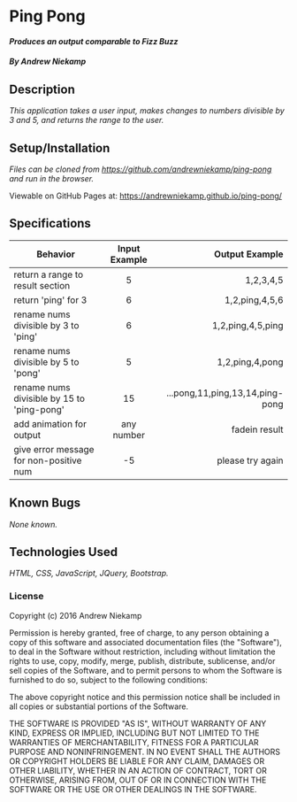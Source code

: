 # Ping Pong

#### _Produces an output comparable to Fizz Buzz_

##### By Andrew Niekamp

## Description

_This application takes a user input, makes changes to numbers divisible by 3 and 5, and returns the range to the user._

## Setup/Installation

_Files can be cloned from https://github.com/andrewniekamp/ping-pong and run in the browser._

Viewable on GitHub Pages at: https://andrewniekamp.github.io/ping-pong/

## Specifications
| Behavior | Input Example | Output Example |
| ------------- |:-------------:| -----:|
| return a range to result section | 5 |1,2,3,4,5|
| return 'ping' for 3 | 6 |1,2,ping,4,5,6|
| rename nums divisible by 3 to 'ping'| 6|1,2,ping,4,5,ping|
| rename nums divisible by 5 to 'pong'| 5 | 1,2,ping,4,pong|
| rename nums divisible by 15 to 'ping-pong' | 15 | ...pong,11,ping,13,14,ping-pong|
| add animation for output | any number | fadein result|
| give error message for non-positive num | -5 | please try again|

## Known Bugs

_None known._

## Technologies Used

_HTML, CSS, JavaScript, JQuery, Bootstrap._

### License

Copyright (c) 2016 Andrew Niekamp

Permission is hereby granted, free of charge, to any person obtaining a copy of this software and associated documentation files (the "Software"), to deal in the Software without restriction, including without limitation the rights to use, copy, modify, merge, publish, distribute, sublicense, and/or sell copies of the Software, and to permit persons to whom the Software is furnished to do so, subject to the following conditions:

The above copyright notice and this permission notice shall be included in all copies or substantial portions of the Software.

THE SOFTWARE IS PROVIDED "AS IS", WITHOUT WARRANTY OF ANY KIND, EXPRESS OR IMPLIED, INCLUDING BUT NOT LIMITED TO THE WARRANTIES OF MERCHANTABILITY, FITNESS FOR A PARTICULAR PURPOSE AND NONINFRINGEMENT. IN NO EVENT SHALL THE AUTHORS OR COPYRIGHT HOLDERS BE LIABLE FOR ANY CLAIM, DAMAGES OR OTHER LIABILITY, WHETHER IN AN ACTION OF CONTRACT, TORT OR OTHERWISE, ARISING FROM, OUT OF OR IN CONNECTION WITH THE SOFTWARE OR THE USE OR OTHER DEALINGS IN THE SOFTWARE.
